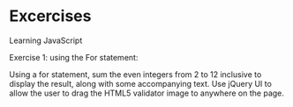 # Excercises
Learning JavaScript

Exercise 1: using the For statement:

Using a for statement, sum the even integers from 2 to 12 inclusive to display the result, along with some accompanying text.
Use jQuery UI to allow the user to drag the HTML5 validator image to anywhere on the page.
